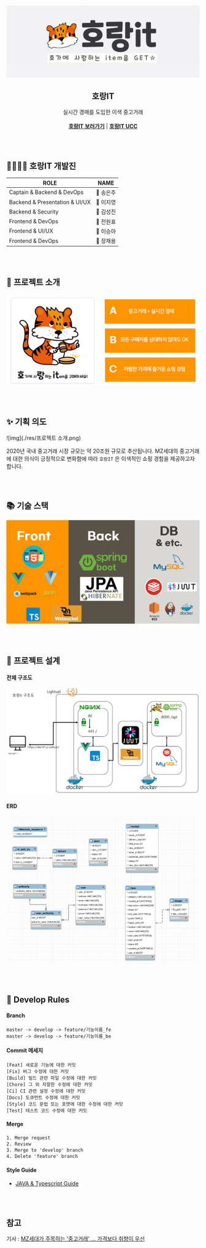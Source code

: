 ![img](./res/호랑잇.png)

<h2 align="center">호랑IT</h2>

  <p align="center">
    실시간 경매를 도입한 이색 중고거래
    <br />
    <br />
    <a href="https://i4a101.p.ssafy.io"><strong>호랑IT 보러가기</strong></a> |
  	<a href="https://youtu.be/8es-sfv_9KY"><strong>호랑IT UCC</strong></a>
</p>

<br><br>

## 👨‍👩‍👧‍👦 호랑IT 개발진

| ROLE                           | NAME           |
| ------------------------------ | -------------- |
| Captain & Backend & DevOps     | :crown: 송은주 |
| Backend & Presentation & UI/UX | :girl: 이지영  |
| Backend & Security             | :boy: 김성진​   |
| Frontend & DevOps              | :boy: 전원표   |
| Frontend & UI/UX               | :girl: 이승아  |
| Frontend & DevOps              | :boy: 장재용​   |

<br><br>

## :book: 프로젝트 소개

![img](README.assets/20210129_124022.png)

<br><br>

## :sparkles: 기획 의도

![img](./res/프로젝트 소개.png)

2020년 국내 중고거래 시장 규모는 약 20조원 규모로 추산됩니다. MZ세대의 중고거래에 대한 의식이 긍정적으로 변화함에 따라 `호랑IT` 은 이색적인 쇼핑 경험을 제공하고자 합니다.

<br><br>

## :books: 기술 스택

![img](./res/20210129_124055.png)

<br><br>

## :hammer: 프로젝트 설계​

#### 전체 구조도

![img](./res/호랑it구조도.png)



#### ERD 

![img](./res/erd.png)

<br><br>

## :handshake: Develop Rules

#### Branch

```
master -> develop -> feature/기능이름_fe
master -> develop -> feature/기능이름_be
```

#### Commit 메세지

```
[Feat] 새로운 기능에 대한 커밋
[Fix] 버그 수정에 대한 커밋 
[Build] 빌드 관련 파일 수정에 대한 커밋
[Chore] 그 외 자잘한 수정에 대한 커밋
[Ci] CI 관련 설정 수정에 대한 커밋
[Docs] 도큐먼트 수정에 대한 커밋
[Style] 코드 문법 또는 포맷에 대한 수정에 대한 커밋
[Test] 테스트 코드 수정에 대한 커밋
```

#### Merge

```
1. Merge request
2. Review
3. Merge to 'develop' branch
4. Delete 'feature' branch
```

#### Style Guide

- [JAVA & Typescript Guide](https://docs.google.com/document/d/1q-Gd-GeqbXSqx74nl6Mw8N2u2SyrfWfqX-X0Qs_zmxg/edit?usp=sharing)

<br><br>

## 참고

기사 : [MZ세대가 주목하는 '중고거래' ... 가격보다 취향이 우선](https://www.asiae.co.kr/article/2020082919563962172)







